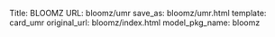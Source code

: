 Title: BLOOMZ
URL: bloomz/umr
save_as: bloomz/umr.html
template: card_umr
original_url: bloomz/index.html
model_pkg_name: bloomz

